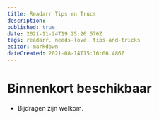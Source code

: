 ```yaml
---
title: Readarr Tips en Trucs
description: 
published: true
date: 2021-11-24T19:25:26.576Z
tags: readarr, needs-love, tips-and-tricks
editor: markdown
dateCreated: 2021-08-14T15:16:06.486Z
---
```


# Binnenkort beschikbaar

- Bijdragen zijn welkom.